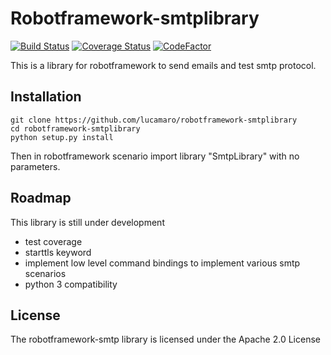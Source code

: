 # Robotframework-smtplibrary
[![Build Status](https://travis-ci.org/Accruent/robotframework-smtplibrary.svg?branch=master)](https://travis-ci.org/Accruent/robotframework-smtplibrary)
[![Coverage Status](https://coveralls.io/repos/github/Accruent/robotframework-smtplibrary/badge.svg?branch=master)](https://coveralls.io/github/Accruent/robotframework-smtplibrary?branch=master)
[![CodeFactor](https://www.codefactor.io/repository/github/accruent/robotframework-smtplibrary/badge)](https://www.codefactor.io/repository/github/accruent/robotframework-smtplibrary)

This is a library for robotframework to send emails and test smtp protocol.

## Installation

    git clone https://github.com/lucamaro/robotframework-smtplibrary
    cd robotframework-smtplibrary
    python setup.py install

Then in robotframework scenario import library "SmtpLibrary" with no parameters.

## Roadmap

This library is still under development

+ test coverage
+ starttls keyword
+ implement low level command bindings to implement various smtp scenarios
+ python 3 compatibility

## License

The robotframework-smtp library is licensed under the Apache 2.0 License
